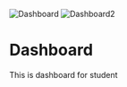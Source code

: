 
![Dashboard](https://user-images.githubusercontent.com/84439430/118808300-019cfb80-b8c7-11eb-9d5f-65ee511fa34c.png)
![Dashboard2](https://user-images.githubusercontent.com/84439430/118808309-02ce2880-b8c7-11eb-90a3-9a57617c6b79.png)
# Dashboard
This is dashboard for student
